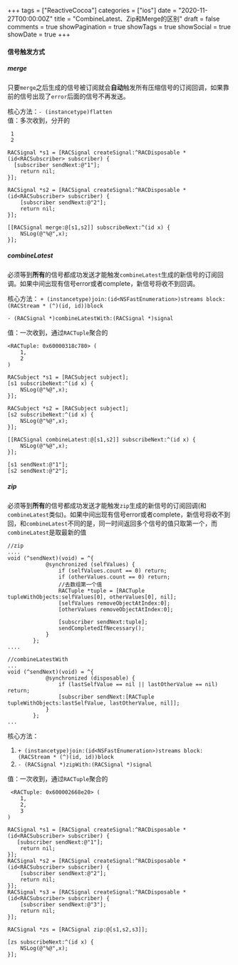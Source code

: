 +++
tags = ["ReactiveCocoa"]
categories = ["ios"]
date = "2020-11-27T00:00:00Z"
title = "CombineLatest、Zip和Merge的区别"
draft = false
comments = true
showPagination = true
showTags = true
showSocial = true
showDate = true
+++


#### 信号触发方式

##### merge

只要`merge`之后生成的信号被订阅就会**自动**触发所有压缩信号的订阅回调，如果靠前的信号出现了`error`后面的信号不再发送。


核心方法：`- (instancetype)flatten`</br>
值：多次收到，分开的
```
 1
 2
```

```
RACSignal *s1 = [RACSignal createSignal:^RACDisposable *(id<RACSubscriber> subscriber) {
  [subscriber sendNext:@"1"];
    return nil;
}];

RACSignal *s2 = [RACSignal createSignal:^RACDisposable *(id<RACSubscriber> subscriber) {
    [subscriber sendNext:@"2"];
    return nil;
}];

[[RACSignal merge:@[s1,s2]] subscribeNext:^(id x) {
    NSLog(@"%@",x);
}];

```

<!--more-->

##### combineLatest

必须等到**所有**的信号都成功发送才能触发`combineLatest`生成的新信号的订阅回调。如果中间出现有信号error或者complete，新信号将收不到回调。

核心方法：
`+ (instancetype)join:(id<NSFastEnumeration>)streams block:(RACStream * (^)(id, id))block`

`- (RACSignal *)combineLatestWith:(RACSignal *)signal`
</br>

值：一次收到，通过`RACTuple`聚合的
```
<RACTuple: 0x60000318c780> (
    1,
    2
)
```

```
RACSubject *s1 = [RACSubject subject];
[s1 subscribeNext:^(id x) {
    NSLog(@"%@",x);
}];

RACSubject *s2 = [RACSubject subject];
[s2 subscribeNext:^(id x) {
    NSLog(@"%@",x);
}];

[[RACSignal combineLatest:@[s1,s2]] subscribeNext:^(id x) {
    NSLog(@"%@",x);
}];

[s1 sendNext:@"1"];
[s2 sendNext:@"2"];

```

##### zip

必须等到**所有**的信号都成功发送才能触发`zip`生成的新信号的订阅回调(和`combineLatest`类似)。如果中间出现有信号error或者complete，新信号将收不到回，和`combineLatest`不同的是，同一时间返回多个信号的值只取第一个，而`combineLatest`是取最新的值

```
//zip
....
void (^sendNext)(void) = ^{
			@synchronized (selfValues) {
				if (selfValues.count == 0) return;
				if (otherValues.count == 0) return;
				//去数组第一个值
				RACTuple *tuple = [RACTuple tupleWithObjects:selfValues[0], otherValues[0], nil];
				[selfValues removeObjectAtIndex:0];
				[otherValues removeObjectAtIndex:0];

				[subscriber sendNext:tuple];
				sendCompletedIfNecessary();
			}
		};
....
```

```
//combineLatestWith
...
void (^sendNext)(void) = ^{
			@synchronized (disposable) {
				if (lastSelfValue == nil || lastOtherValue == nil) return;
				[subscriber sendNext:[RACTuple tupleWithObjects:lastSelfValue, lastOtherValue, nil]];
			}
		};
...
```

核心方法：
1. `+ (instancetype)join:(id<NSFastEnumeration>)streams block:(RACStream * (^)(id, id))block`
2. `- (RACSignal *)zipWith:(RACSignal *)signal`

值：一次收到，通过`RACTuple`聚合的
```
 <RACTuple: 0x600002668e20> (
    1,
    2,
    3
)
```
```
RACSignal *s1 = [RACSignal createSignal:^RACDisposable *(id<RACSubscriber> subscriber) {
   [subscriber sendNext:@"1"];
    return nil;
}];
RACSignal *s2 = [RACSignal createSignal:^RACDisposable *(id<RACSubscriber> subscriber) {
    [subscriber sendNext:@"2"];
    return nil;
}];
RACSignal *s3 = [RACSignal createSignal:^RACDisposable *(id<RACSubscriber> subscriber) {
    [subscriber sendNext:@"3"];
    return nil;
}];

RACSignal *zs = [RACSignal zip:@[s1,s2,s3]];

[zs subscribeNext:^(id x) {
    NSLog(@"%@",x);
}];
```



